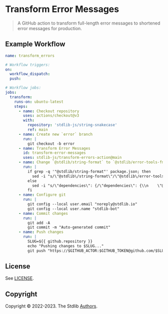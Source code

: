 <!--

@license Apache-2.0

Copyright (c) 2021 The Stdlib Authors.

Licensed under the Apache License, Version 2.0 (the "License");
you may not use this file except in compliance with the License.
You may obtain a copy of the License at

   http://www.apache.org/licenses/LICENSE-2.0

Unless required by applicable law or agreed to in writing, software
distributed under the License is distributed on an "AS IS" BASIS,
WITHOUT WARRANTIES OR CONDITIONS OF ANY KIND, either express or implied.
See the License for the specific language governing permissions and
limitations under the License.

-->

# Transform Error Messages

> A GitHub action to transform full-length error messages to shortened error messages for production.

## Example Workflow

```yml
name: transform_errors

# Workflow triggers:
on:
  workflow_dispatch:
  push:

# Workflow jobs:
jobs:
  transform:
    runs-on: ubuntu-latest
    steps:
      - name: Checkout repository
        uses: actions/checkout@v3
        with:
          repository: 'stdlib-js/string-snakecase'
          ref: main
      - name: Create new `error` branch
        run: |
          git checkout -b error
      - name: Transform Error Messages
        id: transform-error-messages
        uses: stdlib-js/transform-errors-action@main
      - name: Change `@stdlib/string-format` to `@stdlib/error-tools-fmtprodmsg` in package.json if the former is a dependency, otherwise insert it as a dependency
        run: |
          if grep -q '"@stdlib/string-format"' package.json; then
            sed -i "s/\"@stdlib\/string-format\"/\"@stdlib\/error-tools-fmtprodmsg\"/g" package.json
          else
            sed -i "s/\"dependencies\": {/\"dependencies\": {\\n    \"@stdlib\/error-tools-fmtprodmsg\": \"^0.0.x\"/g" package.json
          fi
      - name: Configure git
        run: |
          git config --local user.email "noreply@stdlib.io"
          git config --local user.name "stdlib-bot"
      - name: Commit changes
        run: |
          git add -A
          git commit -m "Auto-generated commit"
      - name: Push changes
        run: |
          SLUG=${{ github.repository }}
          echo "Pushing changes to $SLUG..."
          git push "https://$GITHUB_ACTOR:$GITHUB_TOKEN@github.com/$SLUG.git" error --force
```

## License

See [LICENSE][stdlib-license].


## Copyright

Copyright &copy; 2022-2023. The Stdlib [Authors][stdlib-authors].

<!-- Section for all links. Make sure to keep an empty line after the `section` element and another before the `/section` close. -->

<section class="links">

[stdlib]: https://github.com/stdlib-js/stdlib

[stdlib-authors]: https://github.com/stdlib-js/stdlib/graphs/contributors

[stdlib-license]: https://raw.githubusercontent.com/stdlib-js/check-markdown-src-action/main/LICENSE

</section>

<!-- /.links -->
